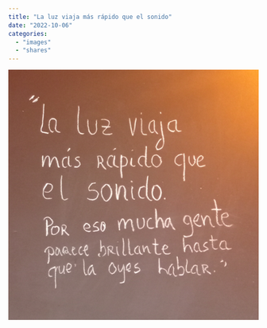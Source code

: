 ```yaml
---
title: "La luz viaja más rápido que el sonido"
date: "2022-10-06"
categories:
  - "images"
  - "shares"
---
```


![La luz viaja más rápido que el sonido](images/gente-brillante.png)